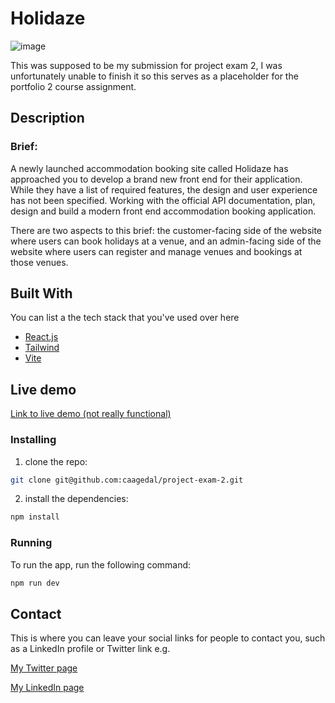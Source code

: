 # Holidaze

![image](/public/holidaze-screenshot.png)

This was supposed to be my submission for project exam 2, I was unfortunately unable to finish it so this serves as a placeholder for the portfolio 2 course assignment.

## Description

### Brief:

A newly launched accommodation booking site called Holidaze has approached you to develop a brand new front end for their application. While they have a list of required features, the design and user experience has not been specified. Working with the official API documentation, plan, design and build a modern front end accommodation booking application.

There are two aspects to this brief: the customer-facing side of the website where users can book holidays at a venue, and an admin-facing side of the website where users can register and manage venues and bookings at those venues.

## Built With

You can list a the tech stack that you've used over here

- [React.js](https://reactjs.org/)
- [Tailwind](https://tailwindcss.com/)
- [Vite](https://vite.dev/)

## Live demo

[Link to live demo (not really functional)](https://snazzy-strudel-e16a63.netlify.app/)

### Installing

1. clone the repo:

```bash
git clone git@github.com:caagedal/project-exam-2.git
```

2. install the dependencies:

```bash
npm install
```

### Running

To run the app, run the following command:

```bash
npm run dev
```

## Contact

This is where you can leave your social links for people to contact you, such as a LinkedIn profile or Twitter link e.g.

[My Twitter page](www.twitter.com)

[My LinkedIn page](www.linkedin.com)
